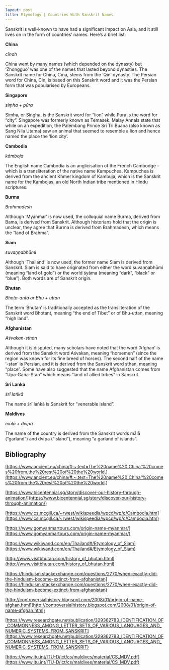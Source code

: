 ```yaml
---
layout: post
title: Etymology | Countries With Sanskrit Names
---
```

Sanskrit is well-known to have had a significant impact on Asia, and it still lives on in the form of countries’ names. Here’s a brief list:

  
  

**China**

*cīnah*

  

China went by many names (which depended on the dynasty) but ‘Zhongguo’ was one of the names that lasted beyond dynasties. The Sanskrit name for China, Cīna, stems from the ‘Qin’ dynasty. The Persian word for China, Cin, is based on this Sanskrit word and it was the Persian form that was popularised by Europeans.

  
  

**Singapore**

*siṃha + pūra*

  

Siṃha, or Singha, is the Sanskrit word for “lion” while Pura is the word for “city”. Singapore was formerly known as Temasek. Malay Annals state that while on an expedition, the Palembang Prince Sri Tri Buana (also known as Sang Nila Utama) saw an animal that seemed to resemble a lion and hence named the place the ‘lion city’.

  

**Cambodia**

*kāmboja*

  

The English name Cambodia is an anglicisation of the French Cambodge – which is a transliteration of the native name Kampuchea. Kampuchea is derived from the ancient Khmer kingdom of Kambuja, which is the Sanskrit name for the Kambojas, an old North Indian tribe mentioned in Hindu scriptures.

  
  

**Burma**

*Brahmadesh*

  

Although ‘Myanmar’ is now used, the colloquial name Burma, derived from Bama, is derived from Sanskrit. Although historians hold that the origin is unclear, they agree that Burma is derived from Brahmadesh, which means the “land of Brahma”.

  
  

**Siam**

*suvaṇṇabhūmi*

  

Although ‘Thailand’ is now used, the former name Siam is derived from Sanskrit. Siam is said to have originated from either the word suvaṇṇabhūmi (meaning “land of gold”) or the world śyāma (meaning “dark”, “black” or “blue”). Both words are of Sanskrit origin.

  
  

**Bhutan**

*Bhoṭa-anta or Bhu + uttan*

  

The term ‘Bhutan’ is traditionally accepted as the transliteration of the Sanskrit word Bhotant, meaning “the end of Tibet” or of Bhu-uttan, meaning “high land”.

  
  

**Afghanistan**

*Aśvakan-sthan*

  

Although it is disputed, many scholars have noted that the word ‘Afghan’ is derived from the Sanskrit word Aśvakan, meaning “horsemen” (since the region was known for its fine breed of horses). The second half of the name ‘-stan’ is Persian, and it is derived from the Sanskrit word sthan, meaning “place”. Some have also suggested that the name Afghanistan comes from “Upa-Gana-Stan” which means “land of allied tribes” in Sanskrit.

  
  

**Sri Lanka**

*śrī laṅkā*

  

The name śrī laṅkā is Sanskrit for “venerable island”.

  

**Maldives**

*mālā + dvīpa*

  

The name of the country is derived from the Sanskrit words mālā (“garland”) and dvīpa (“island”), meaning “a garland of islands”.

  

## Bibliography

  

[https://www.ancient.eu/china/#:~:text=The%20name%20'China'%20comes%20from,the%20rest%20of%20the%20world.](https://www.ancient.eu/china/#:~:text=The%20name%20'China'%20comes%20from,the%20rest%20of%20the%20world.)

[https://www.bicentennial.sg/story/discover-our-history-through-animation/](https://www.bicentennial.sg/story/discover-our-history-through-animation/)

[https://www.cs.mcgill.ca/~rwest/wikispeedia/wpcd/wp/c/Cambodia.htm](https://www.cs.mcgill.ca/~rwest/wikispeedia/wpcd/wp/c/Cambodia.htm)

[https://www.gomyanmartours.com/origin-name-myanmar/](https://www.gomyanmartours.com/origin-name-myanmar/)

[https://www.wikiwand.com/en/Thailand#/Etymology_of_Siam](https://www.wikiwand.com/en/Thailand#/Etymology_of_Siam)

[http://www.visitbhutan.com/history_of_bhutan.html](http://www.visitbhutan.com/history_of_bhutan.html)

[https://hinduism.stackexchange.com/questions/2770/when-exactly-did-the-hinduism-become-extinct-from-afghanistan](https://hinduism.stackexchange.com/questions/2770/when-exactly-did-the-hinduism-become-extinct-from-afghanistan)

[http://controversialhistory.blogspot.com/2008/01/origin-of-name-afghan.html](http://controversialhistory.blogspot.com/2008/01/origin-of-name-afghan.html)

[https://www.researchgate.net/publication/329362783_IDENTIFICATION_OF_COMMONNESS_AMONG_LETTER_SETS_OF_VARIOUS_LANGUAGES_AND_NUMERIC_SYSTEMS_FROM_SANSKRIT](https://www.researchgate.net/publication/329362783_IDENTIFICATION_OF_COMMONNESS_AMONG_LETTER_SETS_OF_VARIOUS_LANGUAGES_AND_NUMERIC_SYSTEMS_FROM_SANSKRIT)

[https://www.itu.int/ITU-D/ict/cs/maldives/material/CS_MDV.pdf](https://www.itu.int/ITU-D/ict/cs/maldives/material/CS_MDV.pdf)
